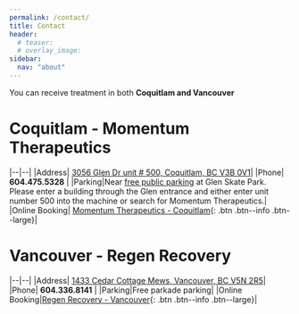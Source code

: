 ```yaml
---
permalink: /contact/
title: Contact
header:
  # teaser:
  # overlay_image:
sidebar:
  nav: "about"
---
```


You can receive treatment in both **Coquitlam and Vancouver**

# Coquitlam - Momentum Therapeutics 

|--|--|
|Address| [3056 Glen Dr unit # 500, Coquitlam, BC V3B 0V1](https://maps.app.goo.gl/MLsq6bt2DPxdcVpT8)|
|Phone| **604.475.5328** |
|Parking|Near [free public parking](/assets/images/momentum-parking.jpg) at Glen Skate Park. Please enter a building through the Glen entrance and either enter unit number 500 into the machine or search for Momentum Therapeutics.|
|Online Booking| [Momentum Therapeutics - Coquitlam](https://momentum.janeapp.com/locations/glen-drive-momentum-therapeutics-health-care-clinic/book#/staff_member/139){: .btn .btn--info .btn--large}| 


# Vancouver - Regen Recovery

|--|--|
|Address| [1433 Cedar Cottage Mews, Vancouver, BC V5N 2R5](https://maps.app.goo.gl/8YmQraJuuk38oXoW9)|
|Phone| **604.336.8141** |
|Parking|Free parkade parking|
|Online Booking|[Regen Recovery - Vancouver](https://regenrecovery.janeapp.com){: .btn .btn--info .btn--large}|
